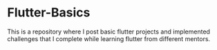 # Flutter-Basics
This is a repository where I post basic flutter projects and implemented challenges that I complete while learning flutter from different mentors.

